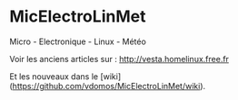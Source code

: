 MicElectroLinMet
================

Micro - Electronique - Linux - Météo


Voir les anciens articles sur : http://vesta.homelinux.free.fr

Et les nouveaux dans le [wiki] (https://github.com/vdomos/MicElectroLinMet/wiki).
